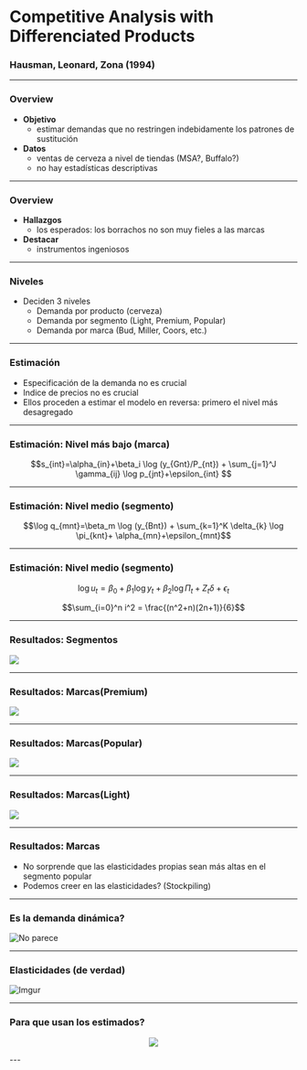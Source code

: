 # Competitive Analysis with Differenciated Products
### Hausman, Leonard, Zona (1994)

---

### Overview

- **Objetivo**  
    - estimar demandas que no restringen indebidamente los patrones de sustitución
- **Datos**  
    - ventas de cerveza a nivel de tiendas (MSA?, Buffalo?)
    - no hay estadísticas descriptivas
    
--- 

### Overview
- **Hallazgos**
    - los esperados: los borrachos no son muy fieles a las marcas
- **Destacar**
    - instrumentos ingeniosos
    
    
---

### Niveles

- Deciden 3 niveles  
    - Demanda por producto (cerveza)
    - Demanda por segmento (Light, Premium, Popular)
    - Demanda por marca (Bud, Miller, Coors, etc.)

---

### Estimación

- Especificación de la demanda no es crucial
- Indice de precios no es crucial
- Ellos proceden a estimar el modelo en reversa: primero el nivel más desagregado

---


### Estimación: Nivel más bajo (marca)


$$s_{int}=\alpha_{in}+\beta_i \log (y_{Gnt}/P_{nt}) + \sum_{j=1}^J \gamma_{ij} \log p_{jnt}+\epsilon_{int} $$


---



### Estimación: Nivel medio (segmento)


$$\log q_{mnt}=\beta_m \log (y_{Bnt}) + \sum_{k=1}^K \delta_{k} \log \pi_{knt}+ \alpha_{mn}+\epsilon_{mnt}$$


---


### Estimación: Nivel medio (segmento)


 $$\log u_t=\beta_0+\beta_1 \log y_t + \beta_2  \log \Pi_{t}+ Z_t \delta+\epsilon_t$$
 
 $$\sum_{i=0}^n i^2 = \frac{(n^2+n)(2n+1)}{6}$$


---

### Resultados: Segmentos

![](https://i.imgur.com/ohsWduG.png)


---

### Resultados: Marcas(Premium)

![](https://i.imgur.com/IBRCicx.png)

---


### Resultados: Marcas(Popular)

![](https://i.imgur.com/TMyliYy.png)

---


### Resultados: Marcas(Light)

![](https://i.imgur.com/6c5x616.png)


---

### Resultados: Marcas

- No sorprende que las elasticidades propias sean más altas en el segmento popular
- Podemos creer en las elasticidades? (Stockpiling)


---


### Es la demanda dinámica?

![No parece](https://i.imgur.com/EZPpYH3.png)

---

### Elasticidades (de verdad)

![Imgur](https://i.imgur.com/hGjtyxc.png)

---


### Para que usan los estimados?

<center>

![](https://media.giphy.com/media/xT0GqxwoyBc4hIbLRC/giphy.gif)
</center>
---